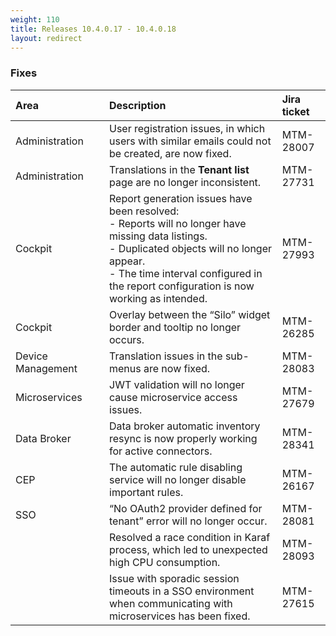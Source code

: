 ```yaml
---
weight: 110
title: Releases 10.4.0.17 - 10.4.0.18
layout: redirect
---
```


### Fixes

<table>
<colgroup><col width="150">
</colgroup><thead>
<tr>
<th style="text-align:left">Area</th>
<th style="text-align:left">Description</th>
<th style="text-align:left">Jira ticket</th>
</tr>
</thead>
<tbody>
<tr>
<td style="text-align:left">Administration</td>
<td style="text-align:left">User registration issues, in which users with similar emails could not be created, are now fixed.</td>
<td style="text-align:left">MTM-28007</td>
</tr>
<tr>
<td style="text-align:left">Administration</td>
<td style="text-align:left">Translations in the <b>Tenant list</b> page are no longer inconsistent.</td>
<td style="text-align:left">MTM-27731</td>
</tr>
<tr>
<td style="text-align:left">Cockpit</td>
<td style="text-align:left">Report generation issues have been resolved:
<br>- Reports will no longer have missing data listings. 
<br>- Duplicated objects will no longer appear. 
<br>- The time interval configured in the report configuration is now working as intended.
</td>
<td style="text-align:left">MTM-27993</td>
</tr>
<tr>
<td style="text-align:left">Cockpit</td>
<td style="text-align:left">Overlay between the “Silo” widget border and tooltip no longer occurs.</td>
<td style="text-align:left">MTM-26285</td>
</tr>
<tr>
<td style="text-align:left">Device Management</td>
<td style="text-align:left">Translation issues in the sub-menus are now fixed.</td>
<td style="text-align:left">MTM-28083</td>
</tr>
<tr>
<td style="text-align:left">Microservices</td>
<td style="text-align:left">JWT validation will no longer cause microservice access issues.</td>
<td style="text-align:left">MTM-27679</td>
</tr>
<tr>
<td style="text-align:left">Data Broker</td>
<td style="text-align:left">
Data broker automatic inventory resync is now properly working for active connectors.</td>
<td style="text-align:left">MTM-28341</td>
</tr>
<tr>
<td style="text-align:left">CEP</td>
<td style="text-align:left">The automatic rule disabling service will no  longer disable important rules.</td>
<td style="text-align:left">MTM-26167</td>
</tr>
<tr>
<td style="text-align:left">SSO</td>
<td style="text-align:left">“No OAuth2 provider defined for tenant” error will no longer occur.</td>
<td style="text-align:left">MTM-28081</td>
</tr>
<tr>
<td style="text-align:left"></td>
<td style="text-align:left">Resolved a race condition in Karaf process, which led to unexpected high CPU consumption. 
</td>
<td>MTM-28093</td>
<tr>
<td style="text-align:left"></td>
<td style="text-align:left">Issue with sporadic session timeouts in a SSO environment when communicating with microservices has been fixed. 
</td>
<td>MTM-27615</td>
</tbody>
</table>






